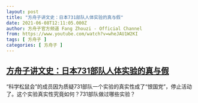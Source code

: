 ```yaml
---
layout: post
title: "方舟子讲文史：日本731部队人体实验的真与假"
date: 2021-06-08T12:11:05.000Z
author: 方舟子官方频道 Fang Zhouzi - Official Channel
from: https://www.youtube.com/watch?v=wheJAU1W2KI
tags: [ 方舟子 ]
categories: [ 方舟子 ]
---
```

<!--1623154265000-->
[方舟子讲文史：日本731部队人体实验的真与假](https://www.youtube.com/watch?v=wheJAU1W2KI)
------

<div>
“科学松鼠会”的成员因为质疑731部队一个实验的真实性成了“恨国党”，停止活动了。这个实验真实性究竟如何？731部队做过哪些实验？
</div>
